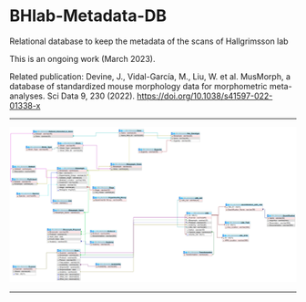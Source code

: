 # BHlab-Metadata-DB
Relational database to keep the metadata of the scans of Hallgrimsson lab

This is an ongoing work (March 2023).

Related publication: Devine, J., Vidal-García, M., Liu, W. et al. MusMorph, a database of standardized mouse morphology data for morphometric meta-analyses. Sci Data 9, 230 (2022). https://doi.org/10.1038/s41597-022-01338-x


***
<img width="1200" alt="Diagram" src="https://github.com/lucaslovercio/BHlab-Metadata-DB/blob/main/database_diagram_20230413.png">

***

